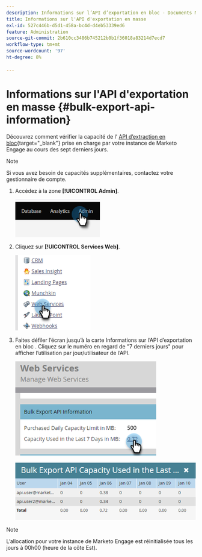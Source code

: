 ```yaml
---
description: Informations sur l’API d’exportation en bloc - Documents Marketo - Documentation du produit
title: Informations sur l'API d'exportation en masse
exl-id: 527c446b-d5d1-458a-bc4d-d4eb53339ed6
feature: Administration
source-git-commit: 2b610cc3486b745212b0b1f36018a83214d7ecd7
workflow-type: tm+mt
source-wordcount: '97'
ht-degree: 8%

---
```


# Informations sur l&#39;API d&#39;exportation en masse {#bulk-export-api-information}

Découvrez comment vérifier la capacité de l’ [API d’extraction en bloc](https://experienceleague.adobe.com/en/docs/marketo-developer/marketo/rest/bulk-extract/bulk-extract){target="_blank"} prise en charge par votre instance de Marketo Engage au cours des sept derniers jours.

>[!NOTE]
>
>Si vous avez besoin de capacités supplémentaires, contactez votre gestionnaire de compte.

1. Accédez à la zone **[!UICONTROL Admin]**.

   ![](assets/bulk-export-api-information-1.png)

1. Cliquez sur **[!UICONTROL Services Web]**.

   ![](assets/bulk-export-api-information-2.png)

1. Faites défiler l’écran jusqu’à la carte Informations sur l’API d’exportation en bloc . Cliquez sur le numéro en regard de &quot;7 derniers jours&quot; pour afficher l’utilisation par jour/utilisateur de l’API.

   ![](assets/bulk-export-api-information-3.png)

   ![](assets/bulk-export-api-information-4.png)

>[!NOTE]
>
>L’allocation pour votre instance de Marketo Engage est réinitialisée tous les jours à 00h00 (heure de la côte Est).
